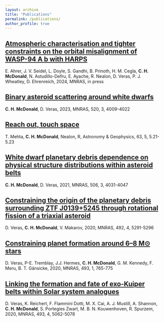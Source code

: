 ```yaml
---
layout: archive
title: "Publications"
permalink: /publications/
author_profile: true
---
```


[Atmospheric characterisation and tighter constraints on the orbital misalignment of WASP-94 A b with HARPS](https://ui.adsabs.harvard.edu/abs/2024arXiv240406550A/abstract)
------
E. Ahrer, J. V. Seidel, L. Doyle, S. Gandhi, B. Prinoth, H. M. Cegla, **C. H. McDonald**, N. Astudillo-Defru, E. Ayache, R. Nealon, D. Veras, P. J. Wheatley, D. Ehrenreich, 2024, MNRAS, in press

[Binary asteroid scattering around white dwarfs](https://ui.adsabs.harvard.edu/abs/2023MNRAS.520.4009M/abstract)
------
**C. H. McDonald**, D. Veras, 2023, MNRAS, 520, 3, 4009-4022

[Reach out, touch space](https://ui.adsabs.harvard.edu/abs/2022A%26G....63.5.21M/abstract)
------
T. Mehta, **C. H. McDonald**, Nealon, R,  Astronomy & Geophysics, 63, 5, 5.21-5.23

[White dwarf planetary debris dependence on physical structure distributions within asteroid belts](https://ui.adsabs.harvard.edu/abs/2021MNRAS.506.4031M/abstract)
------
**C. H. McDonald**, D. Veras, 2021, MNRAS, 506, 3, 4031-4047

[Constraining the origin of the planetary debris surrounding ZTF J0139+5245 through rotational fission of a triaxial asteroid](https://ui.adsabs.harvard.edu/abs/2020MNRAS.492.5291V/abstract)
------
D. Veras, **C. H. McDonald**, V. Makarov, 2020, MNRAS, 492, 4, 5291-5296

[Constraining planet formation around 6–8 M⊙ stars](https://ui.adsabs.harvard.edu/abs/2020MNRAS.493..765V/abstract)
------
D. Veras, P-E. Tremblay, J.J. Hermes, **C. H. McDonald**, G. M. Kennedy, F. Meru, B. T. Gänsicke, 2020, MNRAS, 493, 1, 765-775

[Linking the formation and fate of exo-Kuiper belts within Solar system analogues](https://ui.adsabs.harvard.edu/abs/2020MNRAS.493.5062V/abstract)
------
D. Veras, K. Reichert, F. Flammini Dotti, M. X. Cai, A. J. Mustill, A. Shannon, **C. H. McDonald**, S. Portegies Zwart, M. B. N. Kouwenhoven, R. Spurzem, 2020, MNRAS, 493, 4, 5062-5078

